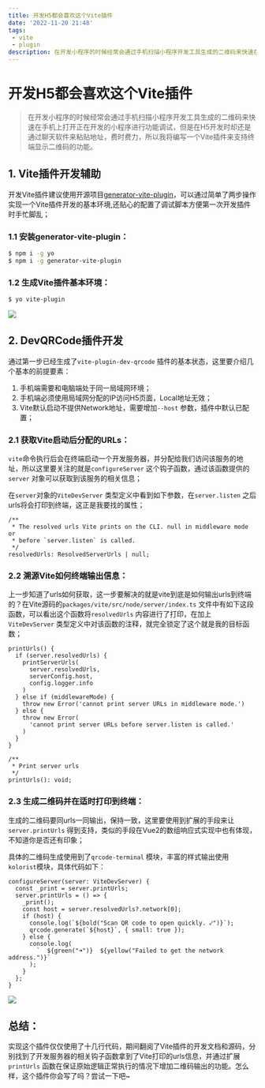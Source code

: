 ```yaml
---
title: 开发H5都会喜欢这个Vite插件
date: '2022-11-20 21:48'
tags:
 - vite
 - plugin
description: 在开发小程序的时候经常会通过手机扫描小程序开发工具生成的二维码来快速在手机上打开正在开发的小程序进行功能调试，但是在H5开发时却还是通过聊天软件来粘贴地址，费时费力，所以我将编写一个Vite插件来支持终端显示二维码的功能。
---
```


# 开发H5都会喜欢这个Vite插件

> 在开发小程序的时候经常会通过手机扫描小程序开发工具生成的二维码来快速在手机上打开正在开发的小程序进行功能调试，但是在H5开发时却还是通过聊天软件来粘贴地址，费时费力，所以我将编写一个Vite插件来支持终端显示二维码的功能。

## 1. Vite插件开发辅助

开发Vite插件建议使用开源项目[generator-vite-plugin](https://github.com/OSpoon/generator-vite-plugin)，可以通过简单了两步操作实现一个Vite插件开发的基本环境,还贴心的配置了调试脚本方便第一次开发插件时手忙脚乱；

### 1.1 安装generator-vite-plugin：

```bash
$ npm i -g yo
$ npm i -g generator-vite-plugin
```

### 1.2 生成Vite插件基本环境：

```bash
$ yo vite-plugin
```

![](https://picgo-2022.oss-cn-beijing.aliyuncs.com/202211202145430.gif)

## 2. DevQRCode插件开发

通过第一步已经生成了`vite-plugin-dev-qrcode` 插件的基本状态，这里要介绍几个基本的前提要素：

1. 手机端需要和电脑端处于同一局域网环境；
2. 手机端必须使用局域网分配的IP访问H5页面，Local地址无效；
3. Vite默认启动不提供Network地址，需要增加`--host` 参数，插件中默认已配置；

### 2.1 获取Vite启动后分配的URLs：

`vite`命令执行后会在终端启动一个开发服务器，并分配给我们访问该服务的地址，所以这里要关注的就是`configureServer` 这个钩子函数，通过该函数提供的`server` 对象可以获取到该服务的相关信息；

在`server`对象的`ViteDevServer` 类型定义中看到如下参数，在`server.listen` 之后urls将会打印到终端，这正是我要找的属性；

```tsx
/**
 * The resolved urls Vite prints on the CLI. null in middleware mode or
 * before `server.listen` is called.
 */
resolvedUrls: ResolvedServerUrls | null;
```

### 2.2 溯源Vite如何终端输出信息：

上一步知道了urls如何获取，这一步要解决的就是vite到底是如何输出urls到终端的？在Vite源码的`packages/vite/src/node/server/index.ts` 文件中有如下这段函数，可以看出这个函数将`resolvedUrls` 内容进行了打印，在加上`ViteDevServer` 类型定义中对该函数的注释，就完全锁定了这个就是我的目标函数；

```tsx
printUrls() {
  if (server.resolvedUrls) {
    printServerUrls(
      server.resolvedUrls,
      serverConfig.host,
      config.logger.info
    )
  } else if (middlewareMode) {
    throw new Error('cannot print server URLs in middleware mode.')
  } else {
    throw new Error(
      'cannot print server URLs before server.listen is called.'
    )
  }
}
```

```tsx
/**
 * Print server urls
 */
printUrls(): void;
```

### 2.3 生成二维码并在适时打印到终端：

生成的二维码要同urls一同输出，保持一致，这里要使用到扩展的手段来让`server.printUrls` 得到支持，类似的手段在Vue2的数组响应式实现中也有体现，不知道你是否还有印象；

具体的二维码生成使用到了`qrcode-terminal` 模块，丰富的样式输出使用`kolorist`模块，具体代码如下：

```tsx
configureServer(server: ViteDevServer) {
  const _print = server.printUrls;
  server.printUrls = () => {
    _print();
    const host = server.resolvedUrls?.network[0];
    if (host) {
      console.log(`${bold("Scan QR code to open quickly. ⤦")}`);
      qrcode.generate(`${host}`, { small: true });
    } else {
      console.log(
        `  ${green("➜")}  ${yellow("Failed to get the network address.")}`
      );
    }
  };
}
```

![](https://picgo-2022.oss-cn-beijing.aliyuncs.com/202211202145448.gif)

## 总结：

实现这个插件仅仅使用了十几行代码，期间翻阅了Vite插件的开发文档和源码，分别找到了开发服务器的相关钩子函数拿到了Vite打印的urls信息，并通过扩展`printUrls` 函数在保证原始逻辑正常执行的情况下增加二维码输出的功能。怎么样，这个插件你会写了吗？尝试一下吧~

<Comment />